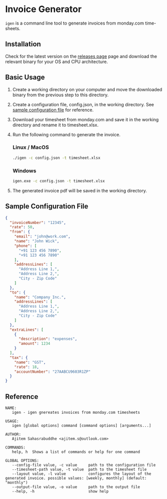 # Invoice Generator

`igen` is a command line tool to generate invoices from monday.com time-sheets.

## Installation

Check for the latest version on the [releases page](https://github.com/asahasrabuddhe/invoice-generator/releases/latest) page and download the relevant binary for your OS and CPU architecture.

## Basic Usage

1. Create a working directory on your computer and move the downloaded binary from the previous step to this directory.
2. Create a configuration file, config.json, in the working directory. See [sample configuration file](#sample-configuration-file) for reference.
3. Download your timesheet from monday.com and save it in the working directory and rename it to timesheet.xlsx.
4. Run the following command to generate the invoice.
    ### Linux / MacOS
    ```bash
    ./igen -c config.json -t timesheet.xlsx
    ```
    
    ### Windows
    ```bash
    igen.exe -c config.json -t timesheet.xlsx
    ```
5. The generated invoice pdf will be saved in the working directory.

## Sample Configuration File

```json
{
  "invoiceNumber": "12345",
  "rate": 50,
  "from": {
    "email": "john@work.com",
    "name": "John Wick",
    "phone": [
      "+91 123 456 7890",
      "+91 123 456 7890"
    ],
    "addressLines": [
      "Address Line 1,",
      "Address Line 2,",
      "City - Zip Code"
    ]
  },
  "to": {
    "name": "Company Inc.",
    "addressLines": [
      "Address Line 1,",
      "Address Line 2,",
      "City - Zip Code"
    ]
  },
  "extraLines": [
    {
      "description": "expenses",
      "amount": 1234
    }
  ],
  "tax": {
    "name": "GST",
    "rate": 18,
    "accountNumber": "27AABCU9603R1ZP"
  }
}
```

## Reference
```
NAME:
   igen - igen gnereates invoices from monday.com timesheets

USAGE:
   igen [global options] command [command options] [arguments...]

AUTHOR:
   Ajitem Sahasrabuddhe <ajitem.s@outlook.com>

COMMANDS:
   help, h  Shows a list of commands or help for one command

GLOBAL OPTIONS:
   --config-file value, -c value     path to the configuration file
   --timesheet-path value, -t value  path to the timesheet file
   --layout value, -l value          configures the layout of the generated invoice. possible values: [weekly, monthly] (default: "monthly")
   --output-file value, -o value     path to the output file
   --help, -h                        show help

```
